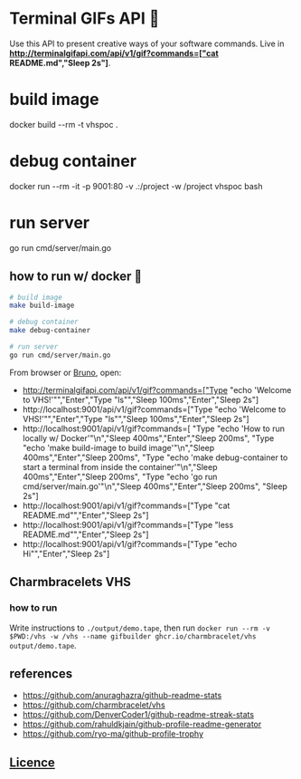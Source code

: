 # Terminal GIFs API 📼

Use this API to present creative ways of your software commands.
Live in **http://terminalgifapi.com/api/v1/gif?commands=["cat README.md","Sleep 2s"]**.

# build image
docker build --rm -t vhspoc .

# debug container
docker run --rm -it -p 9001:80 -v .:/project -w /project vhspoc bash

# run server
go run cmd/server/main.go

## how to run w/ docker 🐳

```sh
# build image
make build-image

# debug container
make debug-container

# run server
go run cmd/server/main.go
```

From browser or [Bruno](./zarf/bruno/), open:

- http://terminalgifapi.com/api/v1/gif?commands=["Type \"echo 'Welcome to VHS!'\"","Enter","Type \"ls\"","Sleep 100ms","Enter","Sleep 2s"]
- http://localhost:9001/api/v1/gif?commands=["Type \"echo 'Welcome to VHS!'\"","Enter","Type \"ls\"","Sleep 100ms","Enter","Sleep 2s"]
- http://localhost:9001/api/v1/gif?commands=[
    "Type \"echo 'How to run locally w/ Docker'\"\n","Sleep 400ms","Enter","Sleep 200ms",
    "Type \"echo 'make build-image to build image'\"\n","Sleep 400ms","Enter","Sleep 200ms",
    "Type \"echo 'make debug-container to start a terminal from inside the container'\"\n","Sleep 400ms","Enter","Sleep 200ms",
    "Type \"echo 'go run cmd/server/main.go'\"\n","Sleep 400ms","Enter","Sleep 200ms",
    "Sleep 2s"]
- http://localhost:9001/api/v1/gif?commands=["Type \"cat README.md\"","Enter","Sleep 2s"]
- http://localhost:9001/api/v1/gif?commands=["Type \"less README.md\"","Enter","Sleep 2s"]
- http://localhost:9001/api/v1/gif?commands=["Type \"echo Hi\"","Enter","Sleep 2s"]

## Charmbracelets VHS

### how to run

Write instructions to `./output/demo.tape`, then run `docker run --rm -v $PWD:/vhs -w /vhs --name gifbuilder ghcr.io/charmbracelet/vhs output/demo.tape`.

## references

<!-- ![Anurag's GitHub stats](http://terminalgifapi.com/api/v1/gif?commands=["Type \"echo 'Welcome to VHS!'\"","Sleep 100ms","Enter","Sleep 100ms","Type \"ls -a\"","Sleep 100ms","Enter","Sleep 1s"])

![Anurag's GitHub stats](http://terminalgifapi.com/api/v1/mock) -->

<!-- http://terminalgifapi.com/api/v1/gif?commands=["Type \"echo 'Welcome to VHS!'\"","Sleep 100ms","Enter","Sleep 100ms","Type \"ls -a\"","Sleep 100ms","Enter","Sleep 1s"] -->
<!-- ![My GitHub Streak](http://github-readme-streak-stats.herokuapp.com?user=victorabarros) -->

- https://github.com/anuraghazra/github-readme-stats
- https://github.com/charmbracelet/vhs
- https://github.com/DenverCoder1/github-readme-streak-stats
- https://github.com/rahuldkjain/github-profile-readme-generator
- https://github.com/ryo-ma/github-profile-trophy

## [Licence](./LICENSE)

<!--
TODO

- improve dockerfile
  - create stage to copy code and build project
  - copy build to release fase
  - entrypoint to build
- backup https://github.com/charmbracelet/vhs/releases/download/v0.9.0/vhs_0.9.0_arm64.deb
- cache previous gifs
  - hash query to index it
  - store gifs on S3; or store locally and create a service to expire GIFs longers when directory is full?
  - persist hash -> GIF file path on redis (maybe better sqlite, because no needed of more service and it persist in disk)
- create homepage to introduce project

-->
